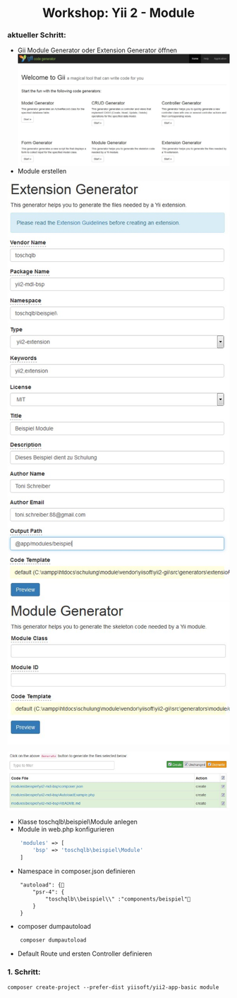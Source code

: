 <h1 align="center">Workshop: Yii 2 - Module</h1>

### aktueller Schritt:
- Gii Module Generator oder Extension Generator öffnen
![gii](https://github.com/ToSchQLB/yii2_module_schulung/raw/master/images/01_gii.jpg)
- Module erstellen

![Extension Generator](https://github.com/ToSchQLB/yii2_module_schulung/raw/master/images/02_ext_gen.jpg)
![Module Generator](https://github.com/ToSchQLB/yii2_module_schulung/raw/master/images/03_mdl_gen.jpg)


![Extension Generator](https://github.com/ToSchQLB/yii2_module_schulung/raw/master/images/04_mdl_gen_result.jpg)

- Klasse toschqlb\beispiel\Module anlegen
- Module in web.php konfigurieren

```php
    'modules' => [
        'bsp' => 'toschqlb\beispiel\Module'
    ]
```
- Namespace in composer.json definieren
```
    "autoload": {
        "psr-4": {
            "toschqlb\\beispiel\\" :"components/beispiel"
        }
    }
```
- composer dumpautoload
```cmd
    composer dumpautoload
```
- Default Route und ersten Controller definieren
### 1. Schritt:
```
composer create-project --prefer-dist yiisoft/yii2-app-basic module
```
